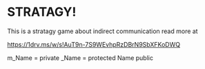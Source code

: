 # STRATAGY!

This is a stratagy game about indirect communication read more at 

https://1drv.ms/w/s!AuT9n-7S9WEvhpRzDBrN9SbXFKoDWQ


m_Name = private
_Name = protected
Name public
